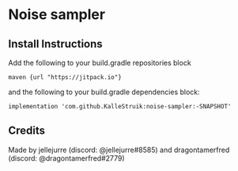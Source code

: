 # Noise sampler
## Install Instructions

Add the following to your build.gradle repositories block
```
maven {url "https://jitpack.io"}
```

and the following to your build.gradle dependencies block:
```
implementation 'com.github.KalleStruik:noise-sampler:-SNAPSHOT'
```

## Credits
Made by jellejurre (discord: @jellejurre#8585) and dragontamerfred (discord: @dragontamerfred#2779)
